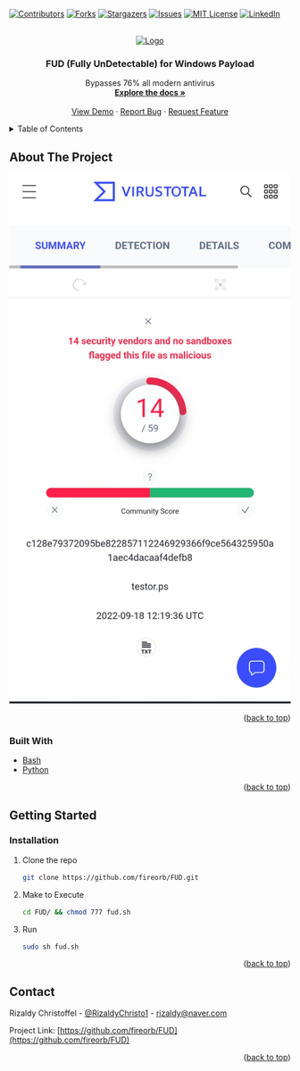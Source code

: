 <div id="top"></div>
<!--
*** Thanks for checking out the Best-README-Template. If you have a suggestion
*** that would make this better, please fork the repo and create a pull request
*** or simply open an issue with the tag "enhancement".
*** Don't forget to give the project a star!
*** Thanks again! Now go create something AMAZING! :D
-->



<!-- PROJECT SHIELDS -->
<!--
*** I'm using markdown "reference style" links for readability.
*** Reference links are enclosed in brackets [ ] instead of parentheses ( ).
*** See the bottom of this document for the declaration of the reference variables
*** for contributors-url, forks-url, etc. This is an optional, concise syntax you may use.
*** https://www.markdownguide.org/basic-syntax/#reference-style-links
-->
[![Contributors][contributors-shield]][contributors-url]
[![Forks][forks-shield]][forks-url]
[![Stargazers][stars-shield]][stars-url]
[![Issues][issues-shield]][issues-url]
[![MIT License][license-shield]][license-url]
[![LinkedIn][linkedin-shield]][linkedin-url]



<!-- PROJECT LOGO -->
<br />
<div align="center">
  <a href="https://github.com/fireorb/FUD">
    <img src="https://macrosec.tech/wp-content/uploads/2020/09/malware-e1600605684610.jpg" alt="Logo" width="80" height="80">
  </a>

<h3 align="center">FUD (Fully UnDetectable) for Windows Payload</h3>

  <p align="center">
    Bypasses 76% all modern antivirus 
    <br />
    <a href="https://github.com/fireorb/FUD"><strong>Explore the docs »</strong></a>
    <br />
    <br />
    <a href="https://github.com/fireorb/FUD">View Demo</a>
    ·
    <a href="https://github.com/fireorb/FUD/issues">Report Bug</a>
    ·
    <a href="https://github.com/fireorb/FUD/issues">Request Feature</a>
  </p>
</div>



<!-- TABLE OF CONTENTS -->
<details>
  <summary>Table of Contents</summary>
  <ol>
    <li>
      <a href="#about-the-project">About The Project</a>
      <ul>
        <li><a href="#built-with">Built With</a></li>
      </ul>
    </li>
    <li>
      <a href="#getting-started">Getting Started</a>
      <ul>
        <li><a href="#installation">Installation</a></li>
      </ul>
    </li>
    <li><a href="#contact">Contact</a></li>
  </ol>
</details>



<!-- ABOUT THE PROJECT -->
## About The Project

[![Product Name Screen Shot][product-screenshot]]()
<p align="right">(<a href="#top">back to top</a>)</p>



### Built With

* [Bash](https://www.gnu.org/software/bash/)
* [Python](https://www.python.org/)

<p align="right">(<a href="#top">back to top</a>)</p>



<!-- GETTING STARTED -->
## Getting Started

### Installation

1. Clone the repo
   ```sh
   git clone https://github.com/fireorb/FUD.git
   ```
2. Make to Execute
   ```sh
   cd FUD/ && chmod 777 fud.sh
   ```
4. Run
   ```sh
   sudo sh fud.sh
   ```

<p align="right">(<a href="#top">back to top</a>)</p>



<!-- CONTACT -->
## Contact

Rizaldy Christoffel - [@RizaldyChristo1](https://twitter.com/RizaldyChristo1) - rizaldy@naver.com

Project Link: [https://github.com/fireorb/FUD](https://github.com/fireorb/FUD)

<p align="right">(<a href="#top">back to top</a>)</p>



<!-- MARKDOWN LINKS & IMAGES -->
<!-- https://www.markdownguide.org/basic-syntax/#reference-style-links -->
[contributors-shield]: https://img.shields.io/github/contributors/github_username/repo_name.svg?style=for-the-badge
[contributors-url]: https://github.com/fireorb/How-to-install-Webmin-on-Ubuntu-AWS/graphs/contributors
[forks-shield]: https://img.shields.io/github/forks/github_username/repo_name.svg?style=for-the-badge
[forks-url]: https://github.com/fireorb/How-to-install-Webmin-on-Ubuntu-AWS/network/members
[stars-shield]: https://img.shields.io/github/stars/github_username/repo_name.svg?style=for-the-badge
[stars-url]: https://github.com/fireorb/How-to-install-Webmin-on-Ubuntu-AWS/stargazers
[issues-shield]: https://img.shields.io/github/issues/github_username/repo_name.svg?style=for-the-badge
[issues-url]: https://github.com/fireorb/How-to-install-Webmin-on-Ubuntu-AWS/issues
[license-shield]: https://img.shields.io/github/license/github_username/repo_name.svg?style=for-the-badge
[license-url]: https://github.com/fireorb/How-to-install-Webmin-on-Ubuntu-AWS/blob/master/LICENSE.txt
[linkedin-shield]: https://img.shields.io/badge/-LinkedIn-black.svg?style=for-the-badge&logo=linkedin&colorB=555
[linkedin-url]: https://www.linkedin.com/in/rizaldy-christoffel-66b064162
[product-screenshot]: images/Result.jpg
